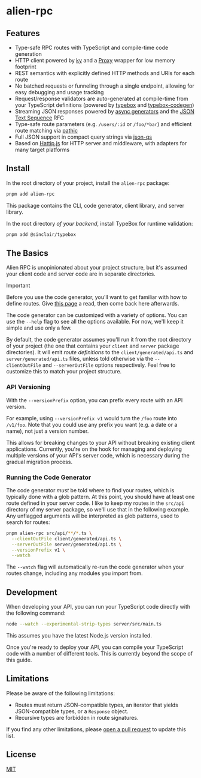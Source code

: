 # alien-rpc

## Features

- Type-safe RPC routes with TypeScript and compile-time code generation
- HTTP client powered by [ky](https://github.com/sindresorhus/ky) and a [Proxy](https://developer.mozilla.org/en-US/docs/Web/JavaScript/Reference/Global_Objects/Proxy) wrapper for low memory footprint
- REST semantics with explicitly defined HTTP methods and URIs for each route
- No batched requests or funneling through a single endpoint, allowing for easy debugging and usage tracking
- Request/response validators are auto-generated at compile-time from your TypeScript definitions (powered by [typebox](https://github.com/sinclairzx81/typebox) and [typebox-codegen](https://github.com/sinclairzx81/typebox-codegen))
- Streaming JSON responses powered by [async generators](https://developer.mozilla.org/en-US/docs/Web/JavaScript/Reference/Global_Objects/AsyncGenerator) and the [JSON Text Sequence](https://www.rfc-editor.org/rfc/rfc7464.html) RFC
- Type-safe route parameters (e.g. `/users/:id` or `/foo/*bar`) and efficient route matching via [pathic](./packages/pathic)
- Full JSON support in compact query strings via [json-qs](https://github.com/alloc/json-qs)
- Based on [Hattip.js](https://github.com/hattipjs/hattip) for HTTP server and middleware, with adapters for many target platforms

## Install

In the root directory of your project, install the `alien-rpc` package:

```sh
pnpm add alien-rpc
```

This package contains the CLI, code generator, client library, and server library.

In the root directory _of your backend_, install TypeBox for runtime validation:

```sh
pnpm add @sinclair/typebox
```

## The Basics

Alien RPC is unopinionated about your project structure, but it's assumed your client code and server code are in separate directories.

> [!IMPORTANT]
> Before you use the code generator, you'll want to get familiar with how to define routes. Give [this page](https://github.com/alloc/alien-rpc/tree/master/packages/service#readme) a read, then come back here afterwards.

The code generator can be customized with a variety of options. You can use the `--help` flag to see all the options available. For now, we'll keep it simple and use only a few.

By default, the code generator assumes you'll run it from the root directory of your project (the one that contains your `client` and `server` package directories). It will emit _route definitions_ to the `client/generated/api.ts` and `server/generated/api.ts` files, unless told otherwise via the `--clientOutFile` and `--serverOutFile` options respectively. Feel free to customize this to match your project structure.

### API Versioning

With the `--versionPrefix` option, you can prefix every route with an API version.

For example, using `--versionPrefix v1` would turn the `/foo` route into `/v1/foo`. Note that you could use any prefix you want (e.g. a date or a name), not just a version number.

This allows for breaking changes to your API without breaking existing client applications. Currently, you're on the hook for managing and deploying multiple versions of your API's server code, which is necessary during the gradual migration process.

### Running the Code Generator

The code generator _must_ be told where to find your routes, which is typically done with a glob pattern. At this point, you should have at least one route defined in your server code. I like to keep my routes in the `src/api` directory of my server package, so we'll use that in the following example. Any unflagged arguments will be interpreted as glob patterns, used to search for routes:

```sh
pnpm alien-rpc src/api/**/*.ts \
  --clientOutFile client/generated/api.ts \
  --serverOutFile server/generated/api.ts \
  --versionPrefix v1 \
  --watch
```

The `--watch` flag will automatically re-run the code generator when your routes change, including any modules you import from.

## Development

When developing your API, you can run your TypeScript code directly with the following command:

```sh
node --watch --experimental-strip-types server/src/main.ts
```

This assumes you have the latest Node.js version installed.

Once you're ready to deploy your API, you can compile your TypeScript code with a number of different tools. This is currently beyond the scope of this guide.

## Limitations

Please be aware of the following limitations:

- Routes must return JSON-compatible types, an iterator that yields JSON-compatible types, or a `Response` object.
- Recursive types are forbidden in route signatures.

If you find any other limitations, please [open a pull request](https://github.com/alloc/alien-rpc/pulls) to update this list.

## License

[MIT](./LICENSE.md)
